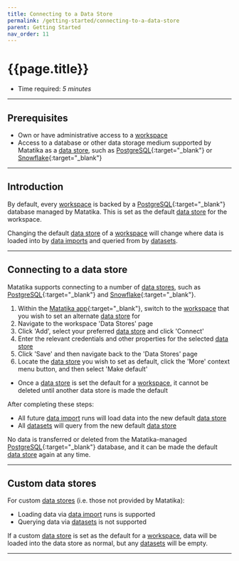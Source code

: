 ```yaml
---
title: Connecting to a Data Store
permalink: /getting-started/connecting-to-a-data-store
parent: Getting Started
nav_order: 11
---
```


# {{page.title}}
- Time required: _5 minutes_

---

## Prerequisites
- Own or have administrative access to a [workspace]({{site.baseurl}}/glossary#workspace)
- Access to a database or other data storage medium supported by Matatika as a [data store]({{site.baseurl}}/glossary#data-store), such as [PostgreSQL](https://www.postgresql.org/){:target="_blank"} or [Snowflake](https://www.snowflake.com/){:target="_blank"}

---

## Introduction
By default, every [workspace]({{site.baseurl}}/glossary#workspace) is backed by a [PostgreSQL](https://www.postgresql.org/){:target="_blank"} database managed by Matatika. This is set as the default [data store]({{site.baseurl}}/glossary#data-store) for the workspace.

Changing the default [data store]({{site.baseurl}}/glossary#data-store) of a [workspace]({{site.baseurl}}/glossary#workspace) will change where data is loaded into by [data imports]({{site.baseurl}}/glossary#data-import) and queried from by [datasets]({{site.baseurl}}/glossary#dataset).

---

## Connecting to a data store
Matatika supports connecting to a number of [data stores]({{site.baseurl}}/glossary#data-store), such as [PostgreSQL](https://www.postgresql.org/){:target="_blank"} and [Snowflake](https://www.snowflake.com/){:target="_blank"}.

1. Within the [Matatika app]({{site.matatika.links.app}}){:target="_blank"}, switch to the [workspace]({{site.baseurl}}/glossary#workspace) that you wish to set an alternate [data store]({{site.baseurl}}/glossary#data-store) for
1. Navigate to the workspace 'Data Stores' page
1. Click 'Add', select your preferred [data store]({{site.baseurl}}/glossary#data-store) and click 'Connect'
1. Enter the relevant credentials and other properties for the selected [data store]({{site.baseurl}}/glossary#data-store)
1. Click 'Save' and then navigate back to the 'Data Stores' page
1. Locate the [data store]({{site.baseurl}}/glossary#data-store) you wish to set as default, click the 'More' context menu button, and then select 'Make default'
  - Once a [data store]({{site.baseurl}}/glossary#data-store) is set the default for a [workspace]({{site.baseurl}}/glossary#workspace), it cannot be deleted until another data store is made the default

After completing these steps:
- All future [data import]({{site.baseurl}}/glossary#data-import) runs will load data into the new default [data store]({{site.baseurl}}/glossary#data-store)
- All [datasets]({{site.baseurl}}/glossary#dataset) will query from the new default [data store]({{site.baseurl}}/glossary#data-store)

No data is transferred or deleted from the Matatika-managed [PostgreSQL](https://www.postgresql.org/){:target="_blank"} database, and it can be made the default [data store]({{site.baseurl}}/glossary#data-store) again at any time.

---

## Custom data stores
For custom [data stores]({{site.baseurl}}/glossary#data-store) (i.e. those not provided by Matatika):
- Loading data via [data import]({{site.baseurl}}/glossary#data-import) runs is supported
- Querying data via [datasets]({{site.baseurl}}/glossary#dataset) is not supported

If a custom [data store]({{site.baseurl}}/glossary#data-store) is set as the default for a [workspace]({{site.baseurl}}/glossary#workspace), data will be loaded into the data store as normal, but any [datasets]({{site.baseurl}}/glossary#dataset) will be empty.

---
